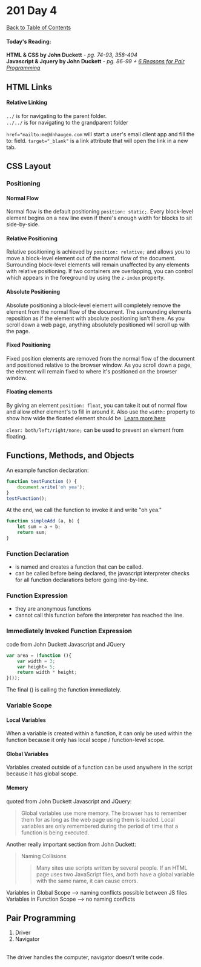 # 201 Day 4
[Back to Table of Contents](../reading-notes.md)<br/>

#### Today's Reading:<br/>
**HTML & CSS by John Duckett** - *pg. 74-93, 358-404*<br/>
**Javascript & Jquery by John Duckett** - *pg. 86-99 + [6 Reasons for Pair Programming](https://www.codefellows.org/blog/6-reasons-for-pair-programming/)*


## HTML Links

#### Relative Linking
`../` is for navigating to the parent folder.<br/>
`../../` is for navigating to the grandparent folder

`href="mailto:me@dnhaugen.com` will start a user's email client app and fill the to: field.
`target="_blank"` is a link attribute that will open the link in a new tab.

## CSS Layout

### Positioning

#### Normal Flow
Normal flow is the default positioning `position: static;`. Every block-level element begins on a new line even if there's enough width for blocks to sit side-by-side. 
#### Relative Positioning
Relative positioning is achieved by `position: relative;` and allows you to move a block-level element out of the normal flow of the document. Surrounding block-level elements will remain unaffected by any elements with relative positioning. If two containers are overlapping, you can control which appears in the foreground by using the `z-index` property.
#### Absolute Positioning
Absolute positioning a block-level element will completely remove the element from the normal flow of the document. The surrounding elements reposition as if the element with absolute positioning isn't there. As you scroll down a web page, anything absolutely positioned will scroll up with the page.
#### Fixed Positioning
Fixed position elements are removed from the normal flow of the document and positioned relative to the browser window. As you scroll down a page, the element will remain fixed to where it's positioned on the browser window.
#### Floating elements
By giving an element `position: float`, you can take it out of normal flow and allow other element's to fill in around it. Also use the `width:` property to show how wide the floated element should be. [Learn more here](https://css-tricks.com/all-about-floats/#:~:text=While%20floats%20can%20still%20be,all%20covered%20in%20this%20article)

`clear: both/left/right/none;` can be used to prevent an element from floating. 

## Functions, Methods, and Objects

An example function declaration: 
```javascript
function testFunction () {
    document.write('oh yea');
}
testFunction();
```
At the end, we call the function to invoke it and write "oh yea."

```javascript
function simpleAdd (a, b) {
    let sum = a + b;
    return sum;
}
```
### Function Declaration
- is named and creates a function that can be called.
- can be called before being declared, the javascript interpreter checks for all function declarations before going line-by-line.

### Function Expression
- they are anonymous functions
- cannot call this function before the interpreter has reached the line.

### Immediately Invoked Function Expression
code from John Duckett Javascript and JQuery
```javascript
var area = (function (){
    var width = 3;
    var height= 5;
    return width * height;
}());
```
The final () is calling the function immediately.

### Variable Scope

#### Local Variables
When a variable is created within a function, it can only be used within the function because it only has local scope / function-level scope.

#### Global Variables
Variables created outside of a function can be used anywhere in the script because it has global scope. 

#### Memory
quoted from John Duckett Javascript and JQuery:
>Global variables use more memory. The browser has to remember them for as long as the web page using them is loaded. Local variables are only remembered during the period of time that a function is being executed.

Another really important section from John Duckett:
>Naming Collisions
>>Many sites use scripts written by several people. If an HTML page uses two JavaScript files, and both have a global variable with the same name, it can cause errors.

Variables in Global Scope --> naming conflicts possible between JS files <br/>
Variables in Function Scope --> no naming conflicts <br/>

## Pair Programming
1. Driver
2. Navigator
<br/>
The driver handles the computer, navigator doesn't write code. 